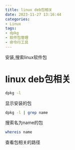 ```yaml
---
title: linux deb包相关
date: 2023-11-27 13:16:44
categories:
- Linux
tags:
- dpkg
- 软件包管理
- 命令行工具
---
```


安装,搜索linux软件包

<!-- more -->

# linux deb包相关

```sh
dpkg -l
```

显示安装的包

```sh
dpkg -l | grep name
```

搜索名为name的包

```sh
whereis name
```

查看包相关的路径